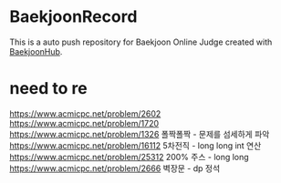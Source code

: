 # BaekjoonRecord
This is a auto push repository for Baekjoon Online Judge created with [BaekjoonHub](https://github.com/BaekjoonHub/BaekjoonHub).


# need to re
https://www.acmicpc.net/problem/2602 <br>
https://www.acmicpc.net/problem/1720 <br>
https://www.acmicpc.net/problem/1326 폴짝폴짝 - 문제를 섬세하게 파악 <br>
https://www.acmicpc.net/problem/16112 5차전직 - long long int 연산 <br>
https://www.acmicpc.net/problem/25312 200% 주스 - long long <br>
https://www.acmicpc.net/problem/2666 벽장문 - dp 정석 <br>
